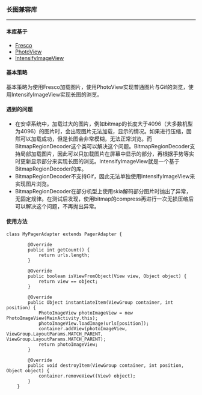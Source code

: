 ### 长图兼容库
---
#### 本库基于
 - [Fresco](https://github.com/facebook/fresco "Fresco")
 - [PhotoView](https://github.com/chrisbanes/PhotoView)
 - [IntensifyImageView](https://github.com/kareluo/IntensifyImageView)
 
#### 基本策略
基本策略为使用Fresco加载图片，使用PhotoView实现普通图片与Gif的浏览，使用IntensifyImageView实现长图的浏览。

#### 遇到的问题
 - 在安卓系统中，加载过大的图片，例如bitmap的长度大于4096（大多数机型为4096）的图片时，会出现图片无法加载，显示的情况。如果进行压缩，固然可以加载成功，但是长图会非常模糊，无法正常浏览。而BitmapRegionDecoder这个类可以解决这个问题。BitmapRegionDecoder支持局部加载图片，因此可以只加载图片在屏幕中显示的部分，再根据手势等实时更新显示部分来实现长图的浏览。IntensifyImageView就是一个基于BitmapRegionDecoder的库。
 - BitmapRegionDecoder不支持Gif，因此无法单独使用IntensifyImageView来实现图片浏览。
 - BitmapRegionDecoder在部分机型上使用skia解码部分图片时抛出了异常，无固定规律。在测试后发现，使用bitmap的compress再进行一次无损压缩后可以解决这个问题，不再抛出异常。
 
#### 使用方法


	class MyPagerAdapter extends PagerAdapter {

			@Override
			public int getCount() {
				return urls.length;
			}

			@Override
			public boolean isViewFromObject(View view, Object object) {
				return view == object;
			}

			@Override
			public Object instantiateItem(ViewGroup container, int position) {
				PhotoImageView photoImageView = new PhotoImageView(MainActivity.this);
				photoImageView.loadImage(urls[position]);
				container.addView(photoImageView, ViewGroup.LayoutParams.MATCH_PARENT, ViewGroup.LayoutParams.MATCH_PARENT);
				return photoImageView;
			}

			@Override
			public void destroyItem(ViewGroup container, int position, Object object) {
				container.removeView((View) object);
			}
		} 
